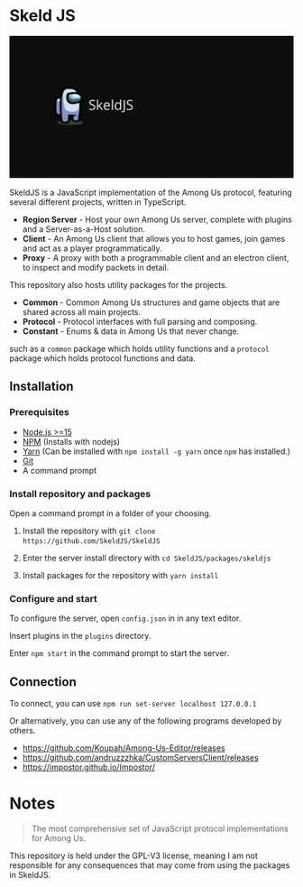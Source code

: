 # Skeld JS

![Alt text](asset/SkeldJSMain.png "Skeld JS")

SkeldJS is a JavaScript implementation of the Among Us protocol, featuring several different projects, written in TypeScript.
* **Region Server** - Host your own Among Us server, complete with plugins and a Server-as-a-Host solution.
* **Client** - An Among Us client that allows you to host games, join games and act as a player programmatically.
* **Proxy** - A proxy with both a programmable client and an electron client, to inspect and modify packets in detail.

This repository also hosts utility packages for the projects.
* **Common** - Common Among Us structures and game objects that are shared across all main projects.
* **Protocol** - Protocol interfaces with full parsing and composing.
* **Constant** - Enums & data in Among Us that never change.

 such as a `common` package which holds
utility functions  and a `protocol` package which holds protocol functions and data.

## Installation
### Prerequisites
* [Node.js >=15](https://nodejs.org)
* [NPM](https://npmjs.org) (Installs with nodejs)
* [Yarn](https://yarnpkg.com) (Can be installed with `npm install -g yarn` once `npm` has installed.)
* [Git](https://git-scm.org)
* A command prompt

### Install repository and packages
Open a command prompt in a folder of your choosing.

1. Install the repository with `git clone https://github.com/SkeldJS/SkeldJS`

2. Enter the server install directory with `cd SkeldJS/packages/skeldjs`

3. Install packages for the repository with `yarn install`

### Configure and start
To configure the server, open `config.json` in in any text editor.

Insert plugins in the `plugins` directory.

Enter `npm start` in the command prompt to start the server.

## Connection
To connect, you can use `npm run set-server localhost 127.0.0.1`

Or alternatively, you can use any of the following programs developed by others.
* https://github.com/Koupah/Among-Us-Editor/releases
* https://github.com/andruzzzhka/CustomServersClient/releases
* https://impostor.github.io/Impostor/

# Notes
> The most comprehensive set of JavaScript protocol implementations for Among Us.

This repository is held under the GPL-V3 license, meaning I am not responsible for any consequences that may come from using the packages in SkeldJS.